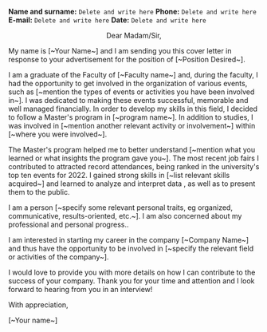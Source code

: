 **Name and surname:** `Delete and write here`
**Phone:** `Delete and write here`
**E-mail:** `Delete and write here`
**Date:** `Delete and write here`

<center>Dear Madam/Sir,</center>

My name is [~Your Name~] and I am sending you this cover letter in response to your advertisement for the position of [~Position Desired~].

I am a graduate of the Faculty of [~Faculty name~] and, during the faculty, I had the opportunity to get involved in the organization of various events, such as [~mention the types of events or activities you have been involved in~]. I was dedicated to making these events successful, memorable and well managed financially. In order to develop my skills in this field, I decided to follow a Master's program in [~program name~]. In addition to studies, I was involved in [~mention another relevant activity or involvement~] within [~where you were involved~].

The Master's program helped me to better understand [~mention what you learned or what insights the program gave you~]. The most recent job fairs I contributed to attracted record attendances, being ranked in the university's top ten events for 2022. I gained strong skills in [~list relevant skills acquired~] and learned to analyze and interpret data , as well as to present them to the public.

I am a person [~specify some relevant personal traits, eg organized, communicative, results-oriented, etc.~]. I am also concerned about my professional and personal progress..

I am interested in starting my career in the company [~Company Name~] and thus have the opportunity to be involved in [~specify the relevant field or activities of the company~].

I would love to provide you with more details on how I can contribute to the success of your company. Thank you for your time and attention and I look forward to hearing from you in an interview!

With appreciation,

[~Your name~]